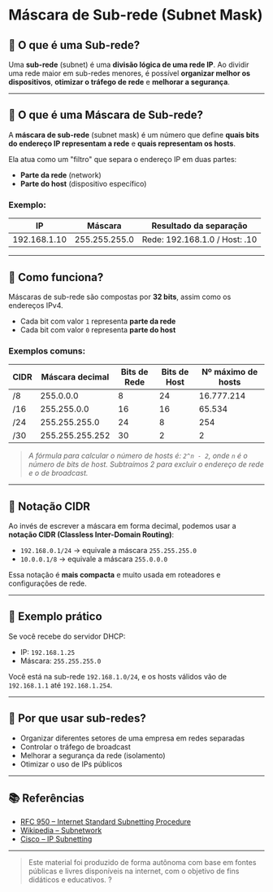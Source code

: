# Máscara de Sub-rede (Subnet Mask)

## 🧩 O que é uma Sub-rede?

Uma **sub-rede** (subnet) é uma **divisão lógica de uma rede IP**. Ao dividir uma rede maior em sub-redes menores, é possível **organizar melhor os dispositivos**, **otimizar o tráfego de rede** e **melhorar a segurança**.

---

## 🧮 O que é uma Máscara de Sub-rede?

A **máscara de sub-rede** (subnet mask) é um número que define **quais bits do endereço IP representam a rede** e **quais representam os hosts**.

Ela atua como um "filtro" que separa o endereço IP em duas partes:

- **Parte da rede** (network)
- **Parte do host** (dispositivo específico)

### Exemplo:

| IP           | Máscara       | Resultado da separação        |
| ------------ | ------------- | ----------------------------- |
| 192.168.1.10 | 255.255.255.0 | Rede: 192.168.1.0 / Host: .10 |

---

## 🧠 Como funciona?

Máscaras de sub-rede são compostas por **32 bits**, assim como os endereços IPv4.

- Cada bit com valor `1` representa **parte da rede**
- Cada bit com valor `0` representa **parte do host**

### Exemplos comuns:

| CIDR | Máscara decimal | Bits de Rede | Bits de Host | Nº máximo de hosts |
| ---- | --------------- | ------------ | ------------ | ------------------ |
| /8   | 255.0.0.0       | 8            | 24           | 16.777.214         |
| /16  | 255.255.0.0     | 16           | 16           | 65.534             |
| /24  | 255.255.255.0   | 24           | 8            | 254                |
| /30  | 255.255.255.252 | 30           | 2            | 2                  |

> _A fórmula para calcular o número de hosts é: `2^n - 2`, onde `n` é o número de bits de host. Subtraímos 2 para excluir o endereço de rede e o de broadcast._

---

## 🧾 Notação CIDR

Ao invés de escrever a máscara em forma decimal, podemos usar a **notação CIDR (Classless Inter-Domain Routing)**:

- `192.168.0.1/24` → equivale a máscara `255.255.255.0`
- `10.0.0.1/8` → equivale a máscara `255.0.0.0`

Essa notação é **mais compacta** e muito usada em roteadores e configurações de rede.

---

## 🧪 Exemplo prático

Se você recebe do servidor DHCP:

- IP: `192.168.1.25`
- Máscara: `255.255.255.0`

Você está na sub-rede `192.168.1.0/24`, e os hosts válidos vão de `192.168.1.1` até `192.168.1.254`.

---

## 🧠 Por que usar sub-redes?

- Organizar diferentes setores de uma empresa em redes separadas
- Controlar o tráfego de broadcast
- Melhorar a segurança da rede (isolamento)
- Otimizar o uso de IPs públicos

---

## 📚 Referências

- [RFC 950 – Internet Standard Subnetting Procedure](https://datatracker.ietf.org/doc/html/rfc950)
- [Wikipedia – Subnetwork](https://en.wikipedia.org/wiki/Subnetwork)
- [Cisco – IP Subnetting](https://www.cisco.com/c/en/us/support/docs/ip/routing-information-protocol-rip/13788-3.html)

---

> Este material foi produzido de forma autônoma com base em fontes públicas e livres disponíveis na internet, com o objetivo de fins didáticos e educativos.
> ?
